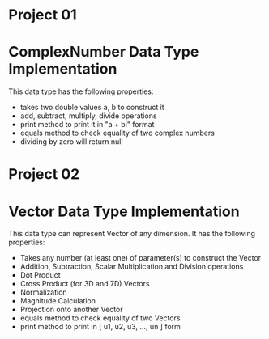 # Project 01
# ComplexNumber Data Type Implementation
This data type has the following properties:
- takes two double values a, b to construct it
- add, subtract, multiply, divide operations
- print method to print it in "a + bi" format
- equals method to check equality of two complex numbers
- dividing by zero will return null

# Project 02
# Vector Data Type Implementation
This data type can represent Vector of any dimension. It has the following properties:
- Takes any number (at least one) of parameter(s) to construct the Vector
- Addition, Subtraction, Scalar Multiplication and Division operations
- Dot Product
- Cross Product (for 3D and 7D) Vectors
- Normalization
- Magnitude Calculation
- Projection onto another Vector
- equals method to check equality of two Vectors
- print method to print in [ u1, u2, u3, ..., un ] form
